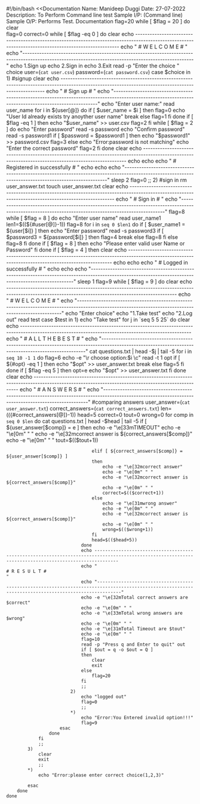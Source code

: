 #!/bin/bash
<<Documentation
Name: Manideep Duggi
Date: 27-07-2022 
Description: To Perform Command line test
Sample I/P: (Command line)
Sample O/P: Performs Test.
Documentation
flag=20
while [ $flag = 20 ]
do
	clear      
	flag=0
	correct=0
	while [ $flag -eq 0 ]
	do
		clear
		echo -----------------------------------------------------------------------------------------------------------------------------------------------------
		echo "                                                                # W E L C O M E #                                                           "
		echo "-----------------------------------------------------------------------------------------------------------------------------------------------------"
		echo 1.Sign up
		echo 2.Sign in
		echo 3.Exit
		read -p "Enter the choice " choice
		user=(`cat user.csv`)
		password=(`cat password.csv`)
		case $choice in
			1)
				#signup
				clear
				echo -----------------------------------------------------------------------------------------------------------------------------------------------------
				echo "                                                                    # Sign up #                                                           "
				echo "-----------------------------------------------------------------------------------------------------------------------------------------------------"
				echo "Enter user name:"
				read user_name
				for i in ${user[@]}
				do
					if [ $user_name = $i ]
					then
						flag=0
						echo "User Id already exists try anoyther user name"
						break
					else
						flag=1
					fi
				done
				if [ $flag -eq 1 ]
				then
					echo "$user_name" >> user.csv
					flag=2
				fi
				while [ $flag = 2 ]
				do
					echo "Enter password"
					read -s password
					echo "Confirm password"
					read -s password1
					if [ $password = $password1 ]
					then
						echo "$password1" >> password.csv
						flag=3
					else
						echo "Error:password is not matching"
						echo "Enter the correct password"
						flag=2
					fi
				done
				clear
				echo -----------------------------------------------------------------------------------------------------------------------------------------------------
				echo
				echo
				echo "                                                           # Registered in successfully #                                                           "
				echo
				echo
				echo "-----------------------------------------------------------------------------------------------------------------------------------------------------"
				sleep 2
				flag=0
				;;
			2)
				#sign in
				rm user_answer.txt
				touch user_answer.txt
				clear
				echo -----------------------------------------------------------------------------------------------------------------------------------------------------
				echo "                                                                    # Sign in #                                                           "
				echo "-----------------------------------------------------------------------------------------------------------------------------------------------------"
				flag=8
				while [ $flag = 8 ]
				do
					echo "Enter user name"
					read user_name1
					len1=$((${#user[@]}-1))
					flag=8
					for i in `seq 0 $len1`
					do
						if [ $user_name1 = ${user[$i]} ]
						then
							echo "Enter password"
							read -s password3
							if [ $password3 = ${password[$i]} ]
							then
								flag=4
								break
							else
								flag=8
							fi
						else
							flag=8
						fi
					done
					if [ $flag = 8 ]
					then
						echo "Please enter valid user Name or Password"
					fi
				done
				if [ $flag = 4 ]
				then
					clear
					echo -----------------------------------------------------------------------------------------------------------------------------------------------------
					echo
					echo
					echo "                                                           # Logged in successfully #                                                           "
					echo
					echo
					echo "-----------------------------------------------------------------------------------------------------------------------------------------------------"
					sleep 1
					flag=9
					while [ $flag = 9 ]
					do
						clear
						echo -----------------------------------------------------------------------------------------------------------------------------------------------------
						echo "                                                                # W E L C O M E #                                                           "
						echo "-----------------------------------------------------------------------------------------------------------------------------------------------------"
						echo "Enter choice"
						echo "1.Take test"
						echo "2.Log out"
						read test
						case $test in
							1)
								echo "Take test"
								for j in `seq 5 5 25`
								do
									clear
									echo -----------------------------------------------------------------------------------------------------------------------------------------------------
									echo "                                                           # A L L  T H E  B E S T  #                                                           "
									echo "-----------------------------------------------------------------------------------------------------------------------------------------------------"
									cat questions.txt | head -$j | tail -5
									for i in `seq 10 -1 1`
									do
										flag=6
										echo -e "\r choose option:$i \c"
										read -t 1 opt
										if [ ${#opt} -eq 1 ]
										then
											echo "$opt" >> user_answer.txt
											break
										else
											flag=5
										fi
									done
									if [ $flag -eq 5 ]
									then
										opt=e
										echo "$opt" >> user_answer.txt
									fi
								done
								clear
								echo -----------------------------------------------------------------------------------------------------------------------------------------------------
								echo "                                                              # A N S W E R S #                                                           "
								echo "-----------------------------------------------------------------------------------------------------------------------------------------------------"
								#comparing answers
								user_answer=(`cat user_answer.txt`)
								correct_answers=(`cat correct_answers.txt`)
								len=$((${#correct_answers[@]}-1))
								head=5
								correct=0
								tout=0
								wrong=0
								for comp in `seq 0 $len`
								do
									cat questions.txt | head -$head | tail -5
									if [ ${user_answer[$comp]} = e ]
									then
										echo -e "\e[33mTIMEOUT"
										echo -e "\e[0m" " "
										echo -e "\e[32mcorrect answer is ${correct_answers[$comp]}"
										echo -e "\e[0m" " "
										tout=$(($tout+1))

									elif [ ${correct_answers[$comp]} = ${user_answer[$comp]} ]
									then
										echo -e "\e[32mcorrect answer"
										echo -e "\e[0m" " "
										echo -e "\e[32mcorrect answer is ${correct_answers[$comp]}"
										echo -e "\e[0m" " "
										correct=$(($correct+1))
									else 
										echo -e "\e[31mwrong answer"
										echo -e "\e[0m" " "
										echo -e "\e[32mcorrect answer is ${correct_answers[$comp]}"
										echo -e "\e[0m" " "
										wrong=$(($wrong+1))
									fi
									head=$(($head+5))
								done
								echo -----------------------------------------------------------------------------------------------------------------------------------------------------
								echo "                                                                # R E S U L T #                                                           "
								echo "-----------------------------------------------------------------------------------------------------------------------------------------------------"
								echo -e "\e[32mTotal correct answers are $correct"
								echo -e "\e[0m" " "
								echo -e "\e[33mTotal wrong answers are $wrong"
								echo -e "\e[0m" " "
								echo -e "\e[31mTotal Timeout are $tout"
								echo -e "\e[0m" " "
								flag=10
								read -p "Press q and Enter to quit" out
								if [ $out = q -o $out = Q ]
								then
									clear
									exit
								else
									flag=20
								fi
								;;
							2)
								echo "logged out"
								flag=0
								;;
							*)
								echo "Error:You Entered invalid option!!!"
								flag=9
						esac
					done
				fi
				;;
			3)
				clear
				exit
				;;
			*)
				echo "Error:please enter correct choice(1,2,3)"

			esac
		done
	done
